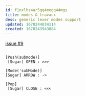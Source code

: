 ```yaml
---
id: f1nxlhz4ar5qq4megq44mgs
title: modes & travaux
desc: generic lexer modes support
updated: 1670244034114
created: 1670243943884
---
```



[issue #9](https://github.com/b3b00/cslycli/issues/9)



```

[Push(submode)]
 [Sugar] OPEN : >>>

[Mode('subMode)]
[Sugar] ARROW : ->

[Pop]
 [Sugar] CLOSE : <<<

```
